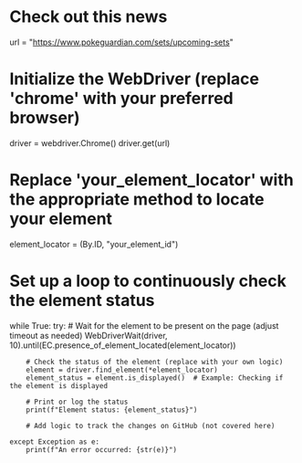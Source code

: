 

# Check out this news
url = "https://www.pokeguardian.com/sets/upcoming-sets"

# Initialize the WebDriver (replace 'chrome' with your preferred browser)
driver = webdriver.Chrome()
driver.get(url)

# Replace 'your_element_locator' with the appropriate method to locate your element
element_locator = (By.ID, "your_element_id")

# Set up a loop to continuously check the element status
while True:
    try:
        # Wait for the element to be present on the page (adjust timeout as needed)
        WebDriverWait(driver, 10).until(EC.presence_of_element_located(element_locator))
        
        # Check the status of the element (replace with your own logic)
        element = driver.find_element(*element_locator)
        element_status = element.is_displayed()  # Example: Checking if the element is displayed

        # Print or log the status
        print(f"Element status: {element_status}")
        
        # Add logic to track the changes on GitHub (not covered here)

    except Exception as e:
        print(f"An error occurred: {str(e)}")